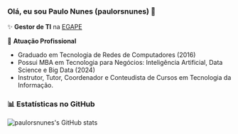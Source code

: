 ### Olá, eu sou Paulo Nunes (paulorsnunes) 👋

✨ **Gestor de TI** na [EGAPE](https://egape.pe.gov.br)

🏢 **Atuação Profissional**

- Graduado em Tecnologia de Redes de Computadores (2016) 
- Possui MBA em Tecnologia para Negócios: Inteligência Artificial, Data Science e Big Data (2024)
- Instrutor, Tutor, Coordenador e Conteudista de Cursos em Tecnologia da Informação.

### 📊 Estatísticas no GitHub

![paulorsnunes's GitHub stats](https://github-readme-stats.vercel.app/api?username=paulorsnunes&show_icons=true&theme=dracula)
